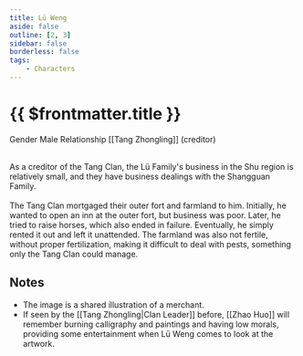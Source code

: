 ```yaml
---
title: Lü Weng
aside: false
outline: [2, 3]
sidebar: false
borderless: false
tags:
    - Characters
---
```


# {{ $frontmatter.title }}

<ChTabs position="bottom">
	<ChTab title="Lü Weng">
		<Ch src='/images/characters/special807/normal.webp' position='right'/>
		<ChName nameZh='呂翁' nameEn='Lü Weng' position='right' />
		<ChTable>
			<ChTr>
				<ChTd isTitle=true>
					Gender
				</ChTd>
				<ChTd>
					Male
				</ChTd>
			</ChTr>
			<ChTr>
				<ChTd isTitle=true position='center'>
					Relationship
				</ChTd>
			</ChTr>
			<ChTr>
				<ChTd position='center'>
					[[Tang Zhongling]] (creditor)
				</ChTd>
			</ChTr>
		</ChTable>
	</ChTab>
</ChTabs>
<br><br>

As a creditor of the Tang Clan, the Lü Family's business in the Shu region is relatively small, and they have business dealings with the Shangguan Family.
<br><br>
The Tang Clan mortgaged their outer fort and farmland to him. Initially, he wanted to open an inn at the outer fort, but business was poor. Later, he tried to raise horses, which also ended in failure. Eventually, he simply rented it out and left it unattended. The farmland was also not fertile, without proper fertilization, making it difficult to deal with pests, something only the Tang Clan could manage.

## Notes

-   The image is a shared illustration of a merchant.
-   If seen by the [[Tang Zhongling|Clan Leader]] before, [[Zhao Huo]] will remember burning calligraphy and paintings and having low morals, providing some entertainment when Lü Weng comes to look at the artwork.
